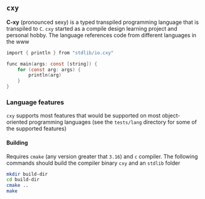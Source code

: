 ## `cxy`

**C-xy** (pronounced sexy) is a typed transpiled programming language
that is transpiled to `C`. `cxy` started as a compile design learning
project and personal hobby. The language references code from different
languages in the www

```c
import { println } from "stdlib/io.cxy"

func main(args: const [string]) {
    for (const arg: args) {
        println(arg)
    }
}
```

### Language features

`cxy` supports most features that would be supported on most
object-oriented programming languages (see the `tests/lang` directory
for some of the supported features)

#### Building

Requires `cmake` (any version greater that `3.16`) and `c` compiler. The following commands
should build the compiler binary `cxy` and an `stdlib` folder

```bash
mkdir build-dir
cd build-dir
cmake ..
make

```

